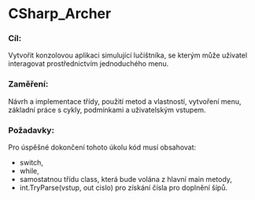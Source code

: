 # CSharp_Archer
### Cíl: 
Vytvořit konzolovou aplikaci simulující lučištníka, se kterým může uživatel interagovat prostřednictvím jednoduchého menu.

### Zaměření: 
Návrh a implementace třídy, použití metod a vlastností, vytvoření menu, základní práce s cykly, podmínkami a uživatelským vstupem.

### Požadavky: 
Pro úspěšné dokončení tohoto úkolu kód musí obsahovat:
- switch, 
- while, 
- samostatnou třídu class, která bude volána z hlavní main metody, 
- int.TryParse(vstup, out cislo) pro získání čísla pro doplnění šípů. 